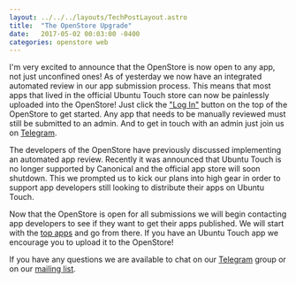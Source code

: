 ```yaml
---
layout: ../../../layouts/TechPostLayout.astro
title:  "The OpenStore Upgrade"
date:   2017-05-02 00:03:00 -0400
categories: openstore web
---
```


I'm very excited to announce that the OpenStore is now open to any app, not
just unconfined ones! As of yesterday we now have an integrated automated review
in our app submission process. This means that most apps that lived in the
official Ubuntu Touch store can now be painlessly uploaded into the OpenStore!
Just click the ["Log In"](https://open.uappexplorer.com/login)
button on the top of the OpenStore to get started.
Any app that needs to be manually reviewed must still be submitted to an admin.
And to get in touch with an admin just join us on [Telegram](https://telegram.me/joinchat/BMTh8AHtOL2foXLulmqDxw).

The developers of the OpenStore have previously discussed implementing an
automated app review. Recently it was announced that Ubuntu Touch is no
longer supported by Canonical and the official app store will soon shutdown.
This we prompted us to kick our plans into high gear in order to support app
developers still looking to distribute their apps on Ubuntu Touch.

Now that the OpenStore is open for all submissions we will begin contacting app
developers to see if they want to get their apps published. We will start
with the [top apps](https://uappexplorer.com/apps?sort=-points) and go from there.
If you have an Ubuntu Touch app we encourage you to upload it to the OpenStore!

If you have any questions we are available to chat on our
[Telegram](https://telegram.me/joinchat/BMTh8AHtOL2foXLulmqDxw) group or on our
[mailing list](https://launchpad.net/~openstore-team).
